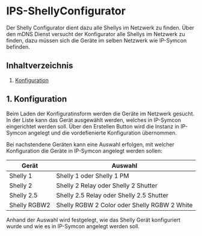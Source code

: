 # IPS-ShellyConfigurator
   Der Shelly Configurator dient dazu alle Shellys im Netzwerk zu finden.
   Über den mDNS Dienst versucht der Konfigurator alle Shellys im Netzwerk zu finden, dazu müssen sich die Geräte im selben Netzwerk wie IP-Symcon befinden.
      
   ## Inhaltverzeichnis
   1. [Konfiguration](#1-konfiguration)
   
   ## 1. Konfiguration
  
   Beim Laden der Konfiguratinsform werden die Geräte im Netzwerk gesucht.
   In der Liste kann das Gerät ausgewählt werden, welches in IP-Symcon eingerichtet werden soll.
   Über den Erstellen Button wird die Instanz in IP-Symcon angelegt und die vordefienierte Konfiguration übernommen.
   
   Bei nachstendene Geräten kann eine Auswahl erfolgen, mit welcher Konfiguration die Geräte in IP-Symcon angelegt werden sollen:
   
| Gerät  | Auswahl |
| ------------- | ------------- |
| Shelly 1  | Shelly 1 oder Shelly 1 PM  |
| Shelly 2  | Shelly 2 Relay oder Shelly 2 Shutter  |
| Shelly 2.5  | Shelly 2.5 Relay oder Shelly 2.5 Shutter  |
| Shelly RGBW2  | Shelly RGBW 2 Color oder Shelly RGBW 2 White  |

  Anhand der Auswahl wird festgelegt, wie das Shelly Gerät konfiguriert wurde und wie es in IP-Symcon angelegt werden soll.